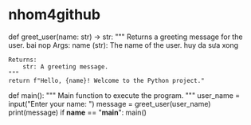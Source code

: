 # nhom4github
def greet_user(name: str) -> str:
    """
    Returns a greeting message for the user.
bai nop
    Args:
        name (str): The name of the user. huy da sưa xong

    Returns:
        str: A greeting message.
    """
    return f"Hello, {name}! Welcome to the Python project."


def main():
    """
    Main function to execute the program.
    """
    user_name = input("Enter your name: ")
    message = greet_user(user_name)
    print(message)
if __name__ == "__main__":
    main()
